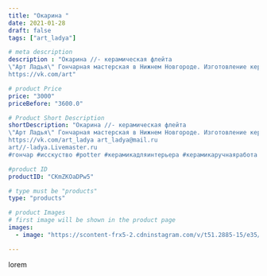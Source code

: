 ```yaml
---
title: "Окарина "
date: 2021-01-28
draft: false
tags: ["art_ladya"]

# meta description
description : "Окарина //- керамическая флейта 
\"Арт Ладья\" Гончарная мастерская в Нижнем Новгороде. Изготовление керамики и мастер//-классы по обучению. 
https://vk.com/art"

# product Price
price: "3000"
priceBefore: "3600.0"

# Product Short Description
shortDescription: "Окарина //- керамическая флейта 
\"Арт Ладья\" Гончарная мастерская в Нижнем Новгороде. Изготовление керамики и мастер//-классы по обучению. 
https://vk.com/art_ladya art_ladya@mail.ru 
art//-ladya.Livemaster.ru
#гончар #исскуство #potter #керамикадляинтерьера #керамикаручнаяработа #гончарнаямастерская #керамиканазаказ #handmade #okarina #керамика #эксклюзивнаякерамика #music #ceramicar #claygoods #музыка #earthenware #ceramic #design #окарина #ocarina #flute #ceramicart #керамическаяфлейта #флейта #clay #резьба #авторскаякерамика"

#product ID
productID: "CKmZKOaDPw5"

# type must be "products"
type: "products"

# product Images
# first image will be shown in the product page
images:
  - image: "https://scontent-frx5-2.cdninstagram.com/v/t51.2885-15/e35/143362015_331836858076089_7582215519084195943_n.jpg?_nc_ht=scontent-frx5-2.cdninstagram.com&_nc_cat=109&_nc_ohc=AHkPD6LRzqoAX8AdBrC&edm=APU89FABAAAA&ccb=7-4&oh=8992d16061081f8e502f34059b5b7b32&oe=612B6034&_nc_sid=86f79a&ig_cache_key=MjQ5Njc5MzY5NzI1MDUwNzgzMw%3D%3D.2-ccb7-4"

---
```

lorem
